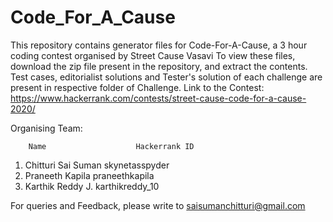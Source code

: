 # Code_For_A_Cause
This repository contains generator files for Code-For-A-Cause, a 3 hour coding contest organised by Street Cause Vasavi
To view these files, download the zip file present in the repository, and extract the contents.
Test cases, editorialist solutions and Tester's solution of each challenge are present in respective folder of Challenge.
Link to the Contest: https://www.hackerrank.com/contests/street-cause-code-for-a-cause-2020/

Organising Team:

        Name                    Hackerrank ID
1. Chitturi Sai Suman           skynetasspyder
2. Praneeth Kapila              praneethkapila
3. Karthik Reddy J.             karthikreddy_10

For queries and Feedback, please write to saisumanchitturi@gmail.com
